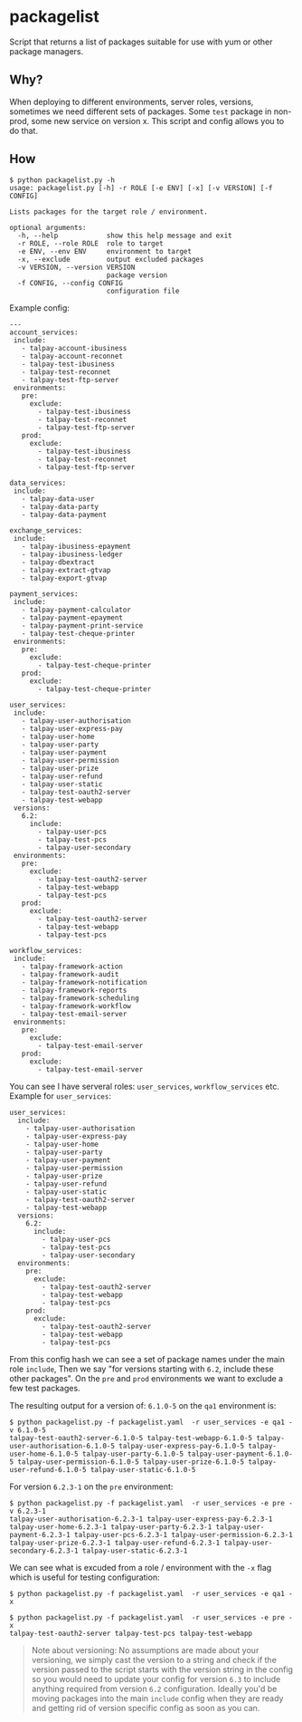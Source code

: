 # packagelist
Script that returns a list of packages suitable for use with yum or other package managers.

## Why?
When deploying to different environments, server roles, versions, sometimes we need different sets of packages. Some `test` package in non-prod, some new service on version x. This script and config allows you to do that. 

## How
```
$ python packagelist.py -h
usage: packagelist.py [-h] -r ROLE [-e ENV] [-x] [-v VERSION] [-f CONFIG]

Lists packages for the target role / environment.

optional arguments:
  -h, --help            show this help message and exit
  -r ROLE, --role ROLE  role to target
  -e ENV, --env ENV     environment to target
  -x, --exclude         output excluded packages
  -v VERSION, --version VERSION
                        package version
  -f CONFIG, --config CONFIG
                        configuration file
 ```
 
 Example config:
 ```
 ---
account_services:
  include:
    - talpay-account-ibusiness
    - talpay-account-reconnet
    - talpay-test-ibusiness
    - talpay-test-reconnet
    - talpay-test-ftp-server
  environments:
    pre:
      exclude:
        - talpay-test-ibusiness
        - talpay-test-reconnet
        - talpay-test-ftp-server
    prod:
      exclude:
        - talpay-test-ibusiness
        - talpay-test-reconnet
        - talpay-test-ftp-server

data_services:
  include:
    - talpay-data-user
    - talpay-data-party
    - talpay-data-payment

exchange_services:
  include:
    - talpay-ibusiness-epayment
    - talpay-ibusiness-ledger
    - talpay-dbextract
    - talpay-extract-gtvap
    - talpay-export-gtvap

payment_services:
  include:
    - talpay-payment-calculator
    - talpay-payment-epayment
    - talpay-payment-print-service
    - talpay-test-cheque-printer
  environments:
    pre:
      exclude:
        - talpay-test-cheque-printer
    prod:
      exclude:
        - talpay-test-cheque-printer

user_services:
  include:
    - talpay-user-authorisation
    - talpay-user-express-pay
    - talpay-user-home
    - talpay-user-party
    - talpay-user-payment
    - talpay-user-permission
    - talpay-user-prize
    - talpay-user-refund
    - talpay-user-static
    - talpay-test-oauth2-server
    - talpay-test-webapp
  versions:
    6.2:
      include:
        - talpay-user-pcs
        - talpay-test-pcs
        - talpay-user-secondary
  environments:
    pre:
      exclude:
        - talpay-test-oauth2-server
        - talpay-test-webapp
        - talpay-test-pcs
    prod:
      exclude:
        - talpay-test-oauth2-server
        - talpay-test-webapp
        - talpay-test-pcs

workflow_services:
  include:
    - talpay-framework-action
    - talpay-framework-audit
    - talpay-framework-notification
    - talpay-framework-reports
    - talpay-framework-scheduling
    - talpay-framework-workflow
    - talpay-test-email-server
  environments:
    pre:
      exclude:
        - talpay-test-email-server
    prod:
      exclude:
        - talpay-test-email-server
```

You can see I have serveral roles: `user_services`, `workflow_services` etc. Example for `user_services`: 
```
user_services:
  include:
    - talpay-user-authorisation
    - talpay-user-express-pay
    - talpay-user-home
    - talpay-user-party
    - talpay-user-payment
    - talpay-user-permission
    - talpay-user-prize
    - talpay-user-refund
    - talpay-user-static
    - talpay-test-oauth2-server
    - talpay-test-webapp
  versions:
    6.2:
      include:
        - talpay-user-pcs
        - talpay-test-pcs
        - talpay-user-secondary
  environments:
    pre:
      exclude:
        - talpay-test-oauth2-server
        - talpay-test-webapp
        - talpay-test-pcs
    prod:
      exclude:
        - talpay-test-oauth2-server
        - talpay-test-webapp
        - talpay-test-pcs
```
From this config hash we can see a set of package names under the main role `include`, Then we say "for versions starting with `6.2`, include these other packages". On the `pre` and `prod` environments we want to exclude a few test packages.

The resulting output for a version of: `6.1.0-5` on the `qa1` environment is:
```
$ python packagelist.py -f packagelist.yaml  -r user_services -e qa1 -v 6.1.0-5
talpay-test-oauth2-server-6.1.0-5 talpay-test-webapp-6.1.0-5 talpay-user-authorisation-6.1.0-5 talpay-user-express-pay-6.1.0-5 talpay-user-home-6.1.0-5 talpay-user-party-6.1.0-5 talpay-user-payment-6.1.0-5 talpay-user-permission-6.1.0-5 talpay-user-prize-6.1.0-5 talpay-user-refund-6.1.0-5 talpay-user-static-6.1.0-5
```

For version `6.2.3-1` on the `pre` environment:
```
$ python packagelist.py -f packagelist.yaml  -r user_services -e pre -v 6.2.3-1
talpay-user-authorisation-6.2.3-1 talpay-user-express-pay-6.2.3-1 talpay-user-home-6.2.3-1 talpay-user-party-6.2.3-1 talpay-user-payment-6.2.3-1 talpay-user-pcs-6.2.3-1 talpay-user-permission-6.2.3-1 talpay-user-prize-6.2.3-1 talpay-user-refund-6.2.3-1 talpay-user-secondary-6.2.3-1 talpay-user-static-6.2.3-1
```

We can see what is excuded from a role / environment with the `-x` flag which is useful for testing configuration:
```
$ python packagelist.py -f packagelist.yaml  -r user_services -e qa1 -x

$ python packagelist.py -f packagelist.yaml  -r user_services -e pre -x
talpay-test-oauth2-server talpay-test-pcs talpay-test-webapp
```

> Note about versioning: No assumptions are made about your versioning, we simply cast the version to a string and check if the version passed to the script starts with the version string in the config so you would need to update your config for version `6.3` to include anything required from version `6.2` configuration. Ideally you'd be moving packages into the main `include` config when they are ready and getting rid of version specific config as soon as you can. 

